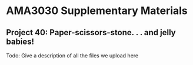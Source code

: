# AMA3030 Supplementary Materials

## Project 40: Paper-scissors-stone. . . and jelly babies!

Todo: Give a description of all the files we upload here
